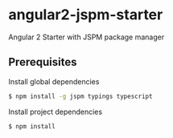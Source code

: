 # angular2-jspm-starter
Angular 2 Starter with JSPM package manager

## Prerequisites

Install global dependencies

```bash
$ npm install -g jspm typings typescript
```

Install project dependencies
```bash
$ npm install
```
